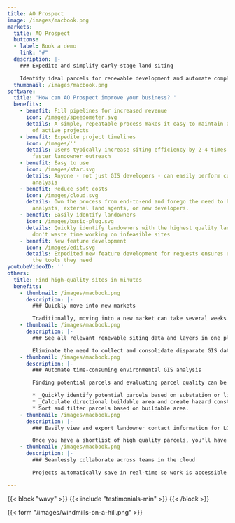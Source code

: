 ```yaml
---
title: AO Prospect
image: /images/macbook.png
markets:
  title: AO Prospect
  buttons:
  - label: Book a demo
    link: "#"
  description: |-
    ### Expedite and simplify early-stage land siting

    Identify ideal parcels for renewable development and automate complex GIS analysis to find high-quality sites in just minutes.
  thumbnail: /images/macbook.png
software:
  title: 'How can AO Prospect improve your business? '
  benefits:
    - benefit: Fill pipelines for increased revenue
      icon: /images/speedometer.svg
      details: A simple, repeatable process makes it easy to maintain a steady flow
        of active projects
    - benefit: Expedite project timelines
      icon: /images/''
      details: Users typically increase siting efficiency by 2-4 times allowing for
        faster landowner outreach
    - benefit: Easy to use
      icon: /images/star.svg
      details: Anyone - not just GIS developers - can easily perform complex environmental
        analysis
    - benefit: Reduce soft costs
      icon: /images/cloud.svg
      details: Own the process from end-to-end and forego the need to hire costly GIS
        analysts, external land agents, or new developers.
    - benefit: Easily identify landowners
      icon: /images/basic-plug.svg
      details: Quickly identify landowners with the highest quality land, so that you
        don't waste time working on infeasible sites
    - benefit: New feature development
      icon: /images/edit.svg
      details: Expedited new feature development for requests ensures users always have
        the tools they need
youtubeVideoID: ''
others:
  title: Find high-quality sites in minutes
  benefits:
    - thumbnail: /images/macbook.png
      description: |-
        ### Quickly move into new markets

        Traditionally, moving into a new market can take several weeks while you find all of the right data. AO Prospect has nationwide coverage, so you can move into a new market overnight
    - thumbnail: /images/macbook.png
      description: |-
        ### See all relevant renewable siting data and layers in one place

        Eliminate the need to collect and consolidate disparate GIS data sources. All of the layers needed for renewable siting, including wetlands, flood, topo, etc. come pre-loaded. We can also integrate any unique data that you already have.
    - thumbnail: /images/macbook.png
      description: |-
        ### Automate time-consuming environmental GIS analysis

        Finding potential parcels and evaluating parcel quality can be tedious and time-consuming. AO Prospect helps users determine buildable acreage and create constraint maps with just a few clicks. Users can:

        * _Quickly identify potential parcels based on substation or line radius and acreage._
        * _Calculate directional buildable area and create hazard constraint maps for all parcels._
        * Sort and filter parcels based on buildable area.
    - thumbnail: /images/macbook.png
      description: |-
        ### Easily view and export landowner contact information for LOIs

        Once you have a shortlist of high quality parcels, you'll have all the land owner information you need to send out mailers.
    - thumbnail: /images/macbook.png
      description: |-
        ### Seamlessly collaborate across teams in the cloud

        Projects automatically save in real-time so work is accessible from anywhere. Export land owner data, KML constraint maps, and PDF reports for seamless downstream design and landowner outreach activity.

---
```

{{< block "wavy" >}}
{{< include "testimonials-min" >}}
{{< /block >}}

{{< form "/images/windmills-on-a-hill.png" >}}
